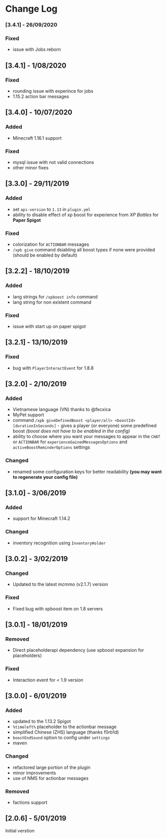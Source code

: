 # Change Log
### [3.4.1] - 26/09/2020

### Fixed
- issue with Jobs reborn

## [3.4.1] - 1/08/2020

### Fixed
- rounding issue with experince for jobs
- 1.15.2 action bar messages

## [3.4.0] - 10/07/2020

### Added
- Minecraft 1.16.1 support

### Fixed
- mysql issue with not valid connections
- other minor fixes

## [3.3.0] - 29/11/2019

### Added
- set `api-version` to `1.13` in `plugin.yml`
- ability to disable effect of xp boost for experience from _XP Bottles_ for **Paper Spigot**

### Fixed

- colorization for `ACTIONBAR` messages
- `/xpb give` command dsiabling all boost types if none were provided (should be enabled by default)

## [3.2.2] - 18/10/2019

### Added
- lang strings for `/xpboost info` command
- lang string for non existent command

### Fixed
- issue with start up on paper spigot

## [3.2.1] - 13/10/2019

### Fixed
- bug with `PlayerInteractEvent` for 1.8.8

## [3.2.0] - 2/10/2019

### Added
- Vietnamese language (VN) thanks to @fecxica
- MyPet support
- command `/xpb giveDefinedBoost <player/all> <boostId> [durationInSeconds]` - gives a player (or everyone) some predefined boost _(boost does not have to be enabled in the config)_
- ability to choose where you want your messages to appear in the `CHAT` or `ACTIONBAR` for `experienceGainedMessagesOptions` and `activeBoostReminderOptions` settings

### Changed

- renamed some configuration keys for better readability **(you may want to regenerate your config file)**

## [3.1.0] - 3/06/2019

### Added
- support for Minecraft 1.14.2

### Changed
- inventory recognition using `InventoryHolder`

## [3.0.2] - 3/02/2019

### Changed

- Updated to the latest mcmmo (v2.1.7) version

### Fixed

- Fixed bug with xpboost item on 1.8 servers

## [3.0.1] - 18/01/2019

### Removed

- Direct placeholderapi dependency (use xpboost expansion for placeholders)

### Fixed

- Interaction event for < 1.9 version

## [3.0.0] - 6/01/2019

### Added
- updated to the 1.13.2 Spigot
- `%timeleft%` placeholder to the actionbar message
- simplified Chinese (ZHS) language (thanks f0rb1d)
- `boostEndSound` option to config under `settings`
- maven

### Changed
- refactored large portion of the plugin
- minor improvements
- use of NMS for actionbar messages

### Removed
- factions support

## [2.0.6] - 5/01/2019

Initial verstion